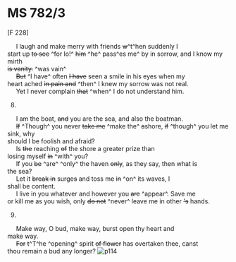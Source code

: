 # MS 782/3

[F 228]

&nbsp;&nbsp;&nbsp;&nbsp;&nbsp;I laugh and make merry with friends ~~w~~^t^hen suddenly I \
start up ~~to see~~ ^for lo!^ ~~him~~ ^he^ pass^es me^ by in sorrow, and I know my mirth \
~~is vanity.~~ ^was vain^ \
&nbsp;&nbsp;&nbsp;&nbsp;&nbsp;~~But~~ ^I have^ often ~~I have~~ seen a smile in his eyes when my \
heart ached ~~in pain and~~ ^then^ I knew my sorrow was not real. \
&nbsp;&nbsp;&nbsp;&nbsp;&nbsp;Yet I never complain ~~that~~ ^when^ I do not understand him. 

8.

&nbsp;&nbsp;&nbsp;&nbsp;&nbsp;I am the boat, ~~and~~ you are the sea, and also the boatman. \
&nbsp;&nbsp;&nbsp;&nbsp;&nbsp;~~If~~ ^Though^ you never ~~take me~~ ^make the^ ~~a~~shore, ~~if~~ ^though^ you let me sink, why \
should I be foolish and afraid? \
&nbsp;&nbsp;&nbsp;&nbsp;&nbsp;Is ~~the~~ reaching ~~of~~ the shore a greater prize than \
losing myself ~~in~~ ^with^ you? \
&nbsp;&nbsp;&nbsp;&nbsp;&nbsp;If you ~~be~~ ^are^ ^only^ the haven ~~only~~, as they say, then what is \
the sea? \
&nbsp;&nbsp;&nbsp;&nbsp;&nbsp;Let it ~~break in~~ surge~~s~~ and toss me ~~in~~ ^on^ its waves, I \
shall be content. \
&nbsp;&nbsp;&nbsp;&nbsp;&nbsp;I live in you whatever and however you ~~are~~ ^appear^. Save me \
or kill me as you wish, only ~~do not~~ ^never^ leave me in other ~~'s~~ hands. 

9. 

&nbsp;&nbsp;&nbsp;&nbsp;&nbsp;Make way, O bud, make way, burst open thy heart and \
make way. \
&nbsp;&nbsp;&nbsp;&nbsp;&nbsp;~~For~~ ~~t~~^T^he ^opening^ spirit ~~of flower~~ has overtaken thee, canst \
thou remain a bud any longer?
![p114](MS782_3-114.jpg)
